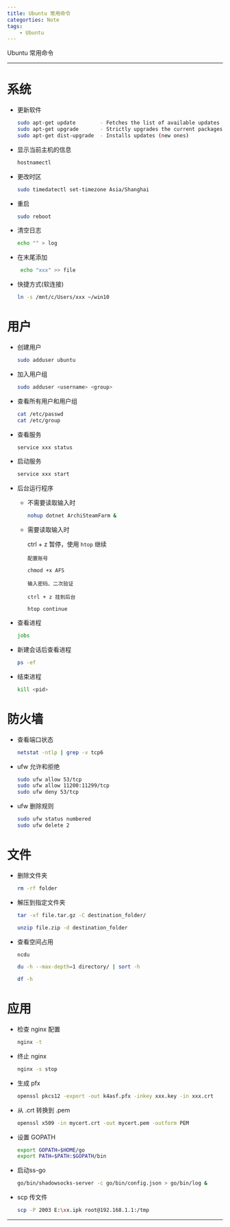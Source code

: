```yaml
---
title: Ubuntu 常用命令
categorties: Note
tags:
    - Ubuntu
---
```


Ubuntu 常用命令 <!-- more -->

---

# 系统


- 更新软件
    
    ```bash
    sudo apt-get update        - Fetches the list of available updates
    sudo apt-get upgrade       - Strictly upgrades the current packages
    sudo apt-get dist-upgrade  - Installs updates (new ones)
    ```

- 显示当前主机的信息
    ```bash
    hostnamectl
    ```

- 更改时区

    ```bash
    sudo timedatectl set-timezone Asia/Shanghai
    ```

- 重启

    ```bash
    sudo reboot
    ```

- 清空日志

    ```bash
    echo "" > log
    ```

- 在末尾添加
    
    ```bash
     echo "xxx" >> file
    ```

- 快捷方式(软连接)

    ```bash
    ln -s /mnt/c/Users/xxx ~/win10 
    ```

# 用户

- 创建用户

    ```bash
    sudo adduser ubuntu
    ```

- 加入用户组

    ```bash
    sudo adduser <username> <group>
    ```

- 查看所有用户和用户组

    ```bash
    cat /etc/passwd
    cat /etc/group
    ```

- 查看服务

    ```bash 
    service xxx status
    ```

- 启动服务

    ```bash
    service xxx start
    ```

- 后台运行程序

    - 不需要读取输入时

        ```bash
        nohup dotnet ArchiSteamFarm &
        ```

    - 需要读取输入时

        ctrl + z 暂停，使用 `htop` 继续

        ```
        配置账号

        chmod +x AFS

        输入密码、二次验证

        ctrl + z 挂到后台

        htop continue
        ```

- 查看进程

    ```bash
    jobs
    ```

- 新建会话后查看进程

    ```bash
    ps -ef
    ```

- 结束进程

    ```bash
    kill <pid>
    ```

# 防火墙

- 查看端口状态

    ```bash
    netstat -ntlp | grep -v tcp6
    ```

- ufw 允许和拒绝

    ```bash
    sudo ufw allow 53/tcp
    sudo ufw allow 11200:11299/tcp
    sudo ufw deny 53/tcp
    ```

- ufw 删除规则

    ```bash
    sudo ufw status numbered
    sudo ufw delete 2
    ```

# 文件


- 删除文件夹

    ```bash
    rm -rf folder
    ```

- 解压到指定文件夹

    ```bash
    tar -xf file.tar.gz -C destination_folder/
    ```

    ```bash
    unzip file.zip -d destination_folder
    ```

- 查看空间占用

    ```bash
    ncdu
    ```

    ```bash
    du -h --max-depth=1 directory/ | sort -h
    ```

    ```bash
    df -h
    ```

# 应用

- 检查 nginx 配置

    ```bash
    nginx -t
    ```

- 终止 nginx

    ```bash
    nginx -s stop
    ```

- 生成 pfx

    ```bash
    openssl pkcs12 -export -out k4asf.pfx -inkey xxx.key -in xxx.crt
    ```

- 从 .crt 转换到 .pem

    ```bash
    openssl x509 -in mycert.crt -out mycert.pem -outform PEM
    ```

- 设置 GOPATH

    ```bash
    export GOPATH=$HOME/go
    export PATH=$PATH:$GOPATH/bin
    ```

- 启动ss-go

    ```bash
    go/bin/shadowsocks-server -c go/bin/config.json > go/bin/log &
    ```

- scp 传文件

    ```bash
    scp -P 2003 E:\xx.ipk root@192.168.1.1:/tmp
    ```

---
